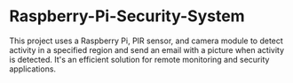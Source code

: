 # Raspberry-Pi-Security-System

This project uses a Raspberry Pi, PIR sensor, and camera module to detect activity in a specified region and send an email with a picture when activity is detected. It's an efficient solution for remote monitoring and security applications.
